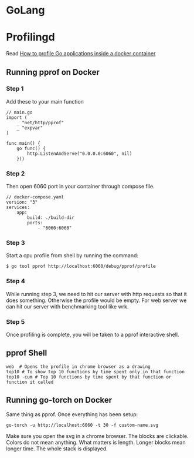 # GoLang

# Profilingd

Read [How to profile Go applications inside a docker container](https://bruinsslot.jp/post/profiling-golang-docker/)

## Running pprof on Docker

### Step 1

Add these to your main function

```
// main.go
import (
    _ "net/http/pprof"
    _ "expvar"
)

func main() {
    go func() {
        http.ListenAndServe("0.0.0.0:6060", nil)
    }()
```

### Step 2

Then open 6060 port in your container through compose file.

```
// docker-compose.yaml
version: "3"
services:
    app:
        build: ./build-dir
        ports:
            - "6060:6060"
```

### Step 3

Start a cpu profile from shell by running the command:

```
$ go tool pprof http://localhost:6060/debug/pprof/profile
```

### Step 4

While running step 3, we need to hit our server with http requests so that it does something. Otherwise the profile would be empty. For web server we can hit our server with benchmarking tool like wrk.

### Step 5

Once profiling is complete, you will be taken to a pprof interactive shell.

## pprof Shell

```
web  # Opens the profile in chrome browser as a drawing
top10 # To show top 10 functions by time spent only in that function
top10 -cum # Top 10 functions by time spent by that function or function it called
```

## Running go-torch on Docker

Same thing as pprof. Once everything has been setup:

```
go-torch -u http://localhost:6060 -t 30 -f custom-name.svg
```

Make sure you open the svg in a chrome browser. The blocks are clickable. Colors do not mean anything. What matters is length. Longer blocks mean longer time. The whole stack is displayed.
